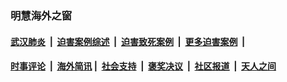 
### 明慧海外之窗

####  [武汉肺炎](indexes/365.md?t=03261000) &nbsp;|&nbsp;  [迫害案例综述](indexes/328.md?t=03261000) &nbsp;|&nbsp; [迫害致死案例](indexes/277.md?t=03261000)  &nbsp;|&nbsp; [更多迫害案例](indexes/81.md?t=03261000)  &nbsp;|&nbsp; 
####  [时事评论](indexes/19.md?t=03261000) &nbsp;|&nbsp; [海外简讯](indexes/245.md?t=03261000)&nbsp;|&nbsp;  [社会支持](indexes/140.md?t=03261000) &nbsp;|&nbsp; [褒奖决议](indexes/282.md?t=03261000) &nbsp;|&nbsp; [社区报道](indexes/91.md?t=03261000)  &nbsp;|&nbsp; [天人之间](indexes/78.md?t=03261000) 

